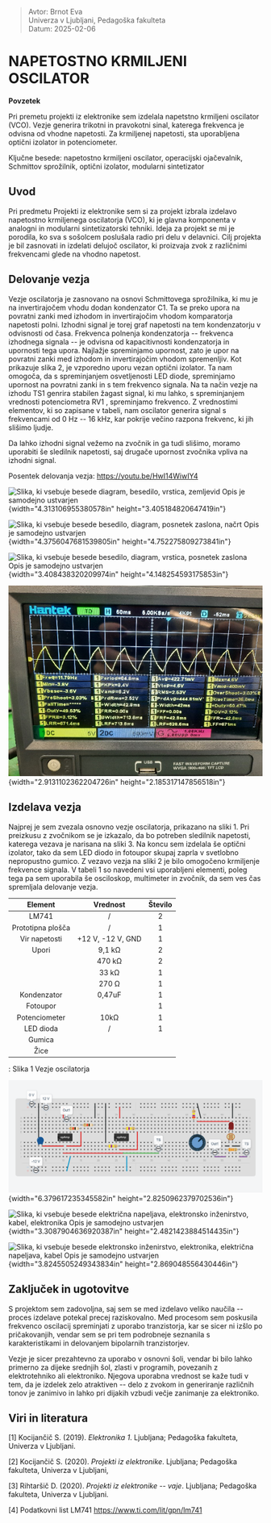 > Avtor: Brnot Eva  
> Univerza v Ljubljani, Pedagoška fakulteta  
> Datum: 2025-02-06  

# NAPETOSTNO KRMILJENI OSCILATOR

**Povzetek**

Pri premetu projekti iz elektronike sem izdelala napetstno krmiljeni
oscilator (VCO). Vezje generira trikotni in pravokotni sinal, katerega
frekvenca je odvisna od vhodne napetosti. Za krmiljenej napetosti, sta
uporabljena optični izolator in potenciometer.

Ključne besede: napetostno krmiljeni oscilator, operacijski ojačevalnik,
Schmittov sprožilnik, optični izolator, modularni sintetizator

## Uvod

Pri predmetu Projekti iz elektronike sem si za projekt izbrala izdelavo
napetostno krmiljenega oscilatorja (VCO), ki je glavna komponenta v
analogni in modularni sintetizatorski tehniki. Ideja za projekt se mi je
porodila, ko sva s sošolcem poslušala radio pri delu v delavnici. Cilj
projekta je bil zasnovati in izdelati delujoč oscilator, ki proizvaja
zvok z različnimi frekvencami glede na vhodno napetost.

## Delovanje vezja

Vezje oscilatorja je zasnovano na osnovi Schmittovega sprožilnika, ki mu
je na invertirajočem vhodu dodan kondenzator C1. Ta se preko upora na
povratni zanki med izhodom in invertirajočim vhodom komparatorja
napetosti polni. Izhodni signal je torej graf napetosti na tem
kondenzatorju v odvisnosti od časa. Frekvenca polnenja kondenzatorja --
frekvenca izhodnega signala -- je odvisna od kapacitivnosti
kondenzatorja in upornosti tega upora. Najlažje spreminjamo upornost,
zato je upor na povratni zanki med izhodom in invertirajočim vhodom
spremenljiv. Kot prikazuje slika 2, je vzporedno uporu vezan optični
izolator. Ta nam omogoča, da s spreminjanjem osvetljenosti LED diode,
spreminjamo upornost na povratni zanki in s tem frekvenco signala. Na ta
način vezje na izhodu TS1 genrira stabilen žagast signal, ki mu lahko, s
spreminjanjem vrednosti potenciometra RV1 , spreminjamo frekvenco. Z
vrednostimi elementov, ki so zapisane v tabeli, nam oscilator generira
signal s frekvencami od 0 Hz -- 16 kHz, kar pokrije večino razpona
frekvenc, ki jih slišimo ljudje.

Da lahko izhodni signal vežemo na zvočnik in ga tudi slišimo, moramo
uporabiti še sledilnik napetosti, saj drugače upornost zvočnika vpliva
na izhodni signal.

Posentek delovanja vezja: <https://youtu.be/HwI14WiwIY4>

![Slika, ki vsebuje besede diagram, besedilo, vrstica, zemljevid Opis je
samodejno ustvarjen](media/image1.png){width="4.313106955380578in"
height="3.405184820647419in"}

![Slika, ki vsebuje besede besedilo, diagram, posnetek zaslona, načrt
Opis je samodejno
ustvarjen](media/image2.png){width="4.3756047681539805in"
height="4.752275809273841in"}

![Slika, ki vsebuje besede besedilo, diagram, vrstica, posnetek zaslona
Opis je samodejno
ustvarjen](media/image3.png){width="3.408438320209974in"
height="4.148254593175853in"}

![](media/image4.jpeg){width="2.9131102362204726in"
height="2.185317147856518in"}

## Izdelava vezja

Najprej je sem zvezala osnovno vezje oscilatorja, prikazano na sliki 1.
Pri preizkusu z zvočnikom se je izkazalo, da bo potreben sledilnik
napetosti, katerega vezava je narisana na sliki 3. Na koncu sem izdelala
še optični izolator, tako da sem LED diodo in fotoupor skupaj zaprla v
svetlobno nepropustno gumico. Z vezavo vezja na sliki 2 je bilo
omogočeno krmiljenje frekvence signala. V tabeli 1 so navedeni vsi
uporabljeni elementi, poleg tega pa sem uporabila še osciloskop,
multimeter in zvočnik, da sem ves čas spremljala delovanje vezja.

| Element           | Vrednost          | Število    |
| :-------:         | :---------:       | :--------: |
| LM741             | /                 | 2          |
| Prototipna plošča | /                 | 1          |
| Vir napetosti     | +12 V, -12 V, GND | 1          |
| Upori             | 9,1 kΩ            | 2          |
|                   | 470 kΩ            | 2          |
|                   | 33 kΩ             | 1          |
|                   | 270 Ω             | 1          |
| Kondenzator       | 0,47uF            | 1          |
| Fotoupor          |                   | 1          |
| Potenciometer     | 10kΩ              | 1          |
| LED dioda         | /                 | 1          |
| Gumica            |                   |            |
| Žice              |                   |            |

  : Slika 1 Vezje oscilatorja

![](media/image5.png){width="6.379617235345582in"
height="2.8250962379702536in"}

![Slika, ki vsebuje besede električna napeljava, elektronsko
inženirstvo, kabel, elektronika Opis je samodejno
ustvarjen](media/image6.jpeg){width="3.3087904636920387in"
height="2.4821423884514435in"}

![Slika, ki vsebuje besede elektronsko inženirstvo, elektronika,
električna napeljava, kabel Opis je samodejno
ustvarjen](media/image7.jpeg){width="3.8245505249343834in"
height="2.869048556430446in"}

## Zaključek in ugotovitve

S projektom sem zadovoljna, saj sem se med izdelavo veliko naučila --
proces izdelave potekal precej raziskovalno. Med procesom sem poskusila
frekvenco oscilacij spreminjati z uporabo tranzistorja, kar se sicer ni
izšlo po pričakovanjih, vendar sem se pri tem podrobneje seznanila s
karakteristikami in delovanjem bipolarnih tranzistorjev.

Vezje je sicer prezahtevno za uporabo v osnovni šoli, vendar bi bilo
lahko primerno za dijeke srednjih šol, zlasti v programih, povezanih z
elektrotehniko ali elektroniko. Njegova uporabna vrednost se kaže tudi v
tem, da je izdelek zelo atraktiven -- delo z zvokom in generiranje
različnih tonov je zanimivo in lahko pri dijakih vzbudi večje zanimanje
za elektroniko.

## Viri in literatura

\[1\] Kocijančič S. (2019). *Elektronika 1*. Ljubljana; Pedagoška
fakulteta, Univerza v Ljubljani.

\[2\] Kocijančič S. (2020). *Projekti iz elektronike*. Ljubljana;
Pedagoška fakulteta, Univerza v Ljubljani,

\[3\] Rihtaršič D. (2020). *Projekti iz elektronike -- vaje*. Ljubljana;
Pedagoška fakulteta, Univerza v Ljubljani.

\[4\] Podatkovni list LM741 <https://www.ti.com/lit/gpn/lm741>
